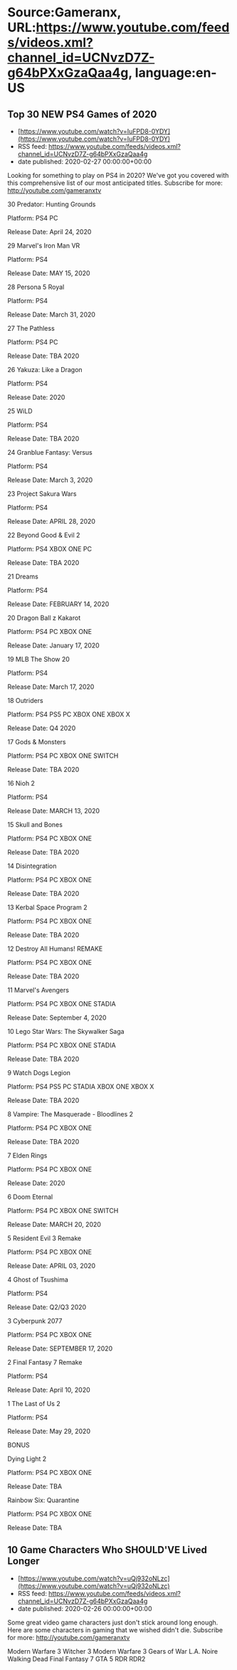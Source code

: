 # Source:Gameranx, URL:https://www.youtube.com/feeds/videos.xml?channel_id=UCNvzD7Z-g64bPXxGzaQaa4g, language:en-US

## Top 30 NEW PS4 Games of 2020
 - [https://www.youtube.com/watch?v=IuFPD8-0YDY](https://www.youtube.com/watch?v=IuFPD8-0YDY)
 - RSS feed: https://www.youtube.com/feeds/videos.xml?channel_id=UCNvzD7Z-g64bPXxGzaQaa4g
 - date published: 2020-02-27 00:00:00+00:00

Looking for something to play on PS4 in 2020? We've got you covered with this comprehensive list of our most anticipated titles.
Subscribe for more: http://youtube.com/gameranxtv

30 Predator: Hunting Grounds

Platform: PS4 PC

Release Date: April 24, 2020



29 Marvel's Iron Man VR

Platform: PS4

Release Date: MAY 15, 2020



28 Persona 5 Royal

Platform: PS4

Release Date: March 31, 2020



27 The Pathless

Platform: PS4 PC

Release Date: TBA 2020



26 Yakuza: Like a Dragon

Platform: PS4

Release Date: 2020



25 WiLD

Platform: PS4

Release Date: TBA 2020



24 Granblue Fantasy: Versus

Platform: PS4 

Release Date: March 3, 2020



23 Project Sakura Wars

Platform: PS4

Release Date: APRIL 28, 2020



22 Beyond Good & Evil 2

Platform: PS4 XBOX ONE PC

Release Date: TBA 2020



21 Dreams

Platform: PS4

Release Date: FEBRUARY 14, 2020



20 Dragon Ball z Kakarot

Platform: PS4 PC XBOX ONE

Release Date: January 17, 2020



19 MLB The Show 20

Platform: PS4

Release Date: March 17, 2020



18 Outriders

Platform: PS4 PS5 PC XBOX ONE XBOX X

Release Date: Q4 2020



17 Gods & Monsters

Platform: PS4 PC XBOX ONE SWITCH

Release Date: TBA 2020



16 Nioh 2

Platform: PS4

Release Date: MARCH 13, 2020



15 Skull and Bones

Platform: PS4 PC XBOX ONE

Release Date: TBA 2020



14 Disintegration

Platform: PS4 PC XBOX ONE

Release Date: TBA 2020



13 Kerbal Space Program 2

Platform: PS4 PC XBOX ONE

Release Date: TBA 2020



12 Destroy All Humans! REMAKE

Platform: PS4 PC XBOX ONE

Release Date: TBA 2020



11 Marvel's Avengers

Platform: PS4 PC XBOX ONE STADIA

Release Date: September 4, 2020



10 Lego Star Wars: The Skywalker Saga

Platform: PS4 PC XBOX ONE STADIA

Release Date: TBA 2020



9 Watch Dogs Legion

Platform: PS4 PS5 PC STADIA XBOX ONE XBOX X

Release Date: TBA 2020



8 Vampire: The Masquerade - Bloodlines 2

Platform: PS4 PC XBOX ONE

Release Date: TBA 2020



7 Elden Rings

Platform: PS4 PC XBOX ONE

Release Date:  2020



6 Doom Eternal

Platform: PS4 PC XBOX ONE SWITCH

Release Date: MARCH 20, 2020



5 Resident Evil 3 Remake

Platform: PS4 PC XBOX ONE

Release Date: APRIL 03, 2020



4 Ghost of Tsushima

Platform: PS4

Release Date: Q2/Q3 2020



3 Cyberpunk 2077

Platform: PS4 PC XBOX ONE

Release Date: SEPTEMBER 17, 2020



2 Final Fantasy 7 Remake

Platform: PS4

Release Date: April 10, 2020



1 The Last of Us 2

Platform: PS4

Release Date: May 29, 2020


BONUS

Dying Light 2

Platform: PS4 PC XBOX ONE

Release Date: TBA


Rainbow Six: Quarantine

Platform: PS4 PC XBOX ONE

Release Date: TBA

## 10 Game Characters Who SHOULD'VE Lived Longer
 - [https://www.youtube.com/watch?v=uQj932oNLzc](https://www.youtube.com/watch?v=uQj932oNLzc)
 - RSS feed: https://www.youtube.com/feeds/videos.xml?channel_id=UCNvzD7Z-g64bPXxGzaQaa4g
 - date published: 2020-02-26 00:00:00+00:00

Some great video game characters just don't stick around long enough. Here are some characters in gaming that we wished didn't die.
Subscribe for more: http://youtube.com/gameranxtv

Modern Warfare 3
Witcher 3
Modern Warfare 3
Gears of War
L.A. Noire
Walking Dead
Final Fantasy 7
GTA 5
RDR
RDR2

